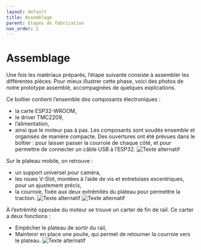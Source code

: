 ```yaml
---
layout: default
title: Assemblage
parent: Etapes de fabrication
nav_order: 2
---
```


# Assemblage

Une fois les matériaux préparés, l’étape suivante consiste à assembler les différentes pièces.
Pour mieux illustrer cette phase, voici des photos de notre prototype assemblé, accompagnées de quelques explications.

Ce boîtier contient l’ensemble des composants électroniques :
- la carte ESP32-WROOM,
- le driver TMC2209,
- l’alimentation,
- ainsi que le moteur pas à pas.
Les composants sont soudés ensemble et organisés de manière compacte.
Des ouvertures ont été prévues dans le boîtier : pour laisser passer la courroie de chaque côté, et pour permettre de connecter un câble USB à l’ESP32.
![Texte alternatif](images/elec.jpg)

Sur le plateau mobile, on retrouve :
- un support universel pour caméra,
- les roues V-Slot, montées à l’aide de vis et entretoises excentriques, pour un ajustement précis,
- la courroie, fixée aux deux extrémités du plateau pour permettre la traction.
![Texte alternatif](images/plateau.jpg)
![Texte alternatif](images/plateau2.jpg)

À l’extrémité opposée du moteur se trouve un carter de fin de rail.
Ce carter a deux fonctions :
- Empêcher le plateau de sortir du rail,
- Maintenir en place une poulie, qui permet de retourner la courroie vers le plateau. 
![Texte alternatif](images/carter.jpg)
